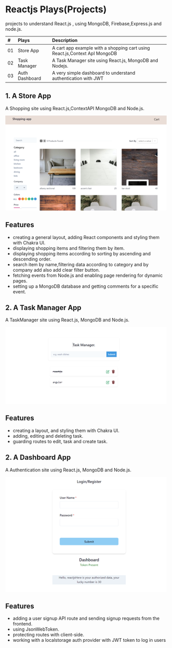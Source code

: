 # Reactjs Plays(Projects)
projects to understand React.js , using MongoDB, Firebase,Express.js and node.js.

|# | Plays        | Description                       |
| :-------- | :------- | :-------------------------------- |
|01| Store App     | A cart app example with a shopping cart using React.js,Context ApI MongoDB |
|02| Task Manager  | A Task Manager site using React.js, MongoDB and Nodejs. |
|03| Auth Dashboard  | A very simple dashboard to understand authentication with JWT |

<!-- |02| |  | -->
 ## 1. A Store App

A Shopping site using React.js,ContextAPI MongoDB and Node.js.

![App Screenshot](store_app/shop_app.png)

## Features

- creating a general layout, adding React components and styling them with Chakra UI.
- displaying shopping items and filtering them by item.
- displaying shopping items according to sorting by ascending and descending order.
- search item by name,filtering data according to category and by company add also add clear   filter button.
- fetching events from Node.js and enabling page rendering for dynamic pages.
- setting up a MongoDB database and getting comments for a specific event.


 ## 2. A Task Manager App

A TaskManager site using React.js, MongoDB and Node.js.

![App Screenshot](task_manager/task_manager.png)


## Features

- creating a  layout,  and styling them with Chakra UI.
- adding, editing and deleting task.
- guarding routes to  edit,  task and create task.

 ## 2. A Dashboard App

A Authentication site using React.js, MongoDB and Node.js.

![App Screenshot](dashboard/auth.png)

## Features

- adding a user signup API route and sending signup requests from the frontend.
- using JsonWebToken.
- protecting routes with client-side.
- working with a localstorage auth provider with JWT token to log in users





